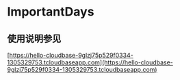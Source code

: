 # ImportantDays
## 使用说明参见
[https://hello-cloudbase-9glzj75p529f0334-1305329753.tcloudbaseapp.com](https://hello-cloudbase-9glzj75p529f0334-1305329753.tcloudbaseapp.com)